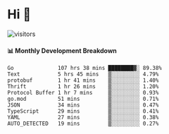 # Hi 👋
 
![visitors](https://visitor-badge.glitch.me/badge?page_id=sorcererxw.sorcererx)

#### 📊 Monthly Development Breakdown

<!--START_SECTION:waka-->
```text
Go              107 hrs 38 mins ████████▓░ 89.38%
Text            5 hrs 45 mins   ▒░░░░░░░░░ 4.79%
protobuf        1 hr 41 mins    ▒░░░░░░░░░ 1.40%
Thrift          1 hr 26 mins    ▒░░░░░░░░░ 1.20%
Protocol Buffer 1 hr 7 mins     ▒░░░░░░░░░ 0.93%
go.mod          51 mins         ▒░░░░░░░░░ 0.71%
JSON            34 mins         ▒░░░░░░░░░ 0.47%
TypeScript      29 mins         ▒░░░░░░░░░ 0.41%
YAML            27 mins         ▒░░░░░░░░░ 0.38%
AUTO_DETECTED   19 mins         ▒░░░░░░░░░ 0.27%
```
<!--END_SECTION:waka-->

